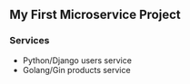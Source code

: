 ## My First Microservice Project

### Services
- Python/Django users service
- Golang/Gin products service